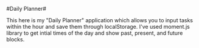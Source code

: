 #Daily Planner#

This here is my "Daily Planner" application which allows you to input tasks within the hour and save them through localStorage.
I've used moment.js library to get intial times of the day and show past, present, and future blocks.

